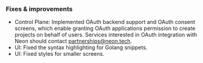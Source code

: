 ### Fixes & improvements

- Control Plane: Implemented OAuth backend support and OAuth consent screens, which enable granting OAuth applications permission to create projects on behalf of users. Services interested in OAuth integration with Neon should contact [partnerships@neon.tech](mailto:partnerships@neon.tech).
- UI: Fixed the syntax highlighting for Golang snippets.
- UI: Fixed styles for smaller screens.
